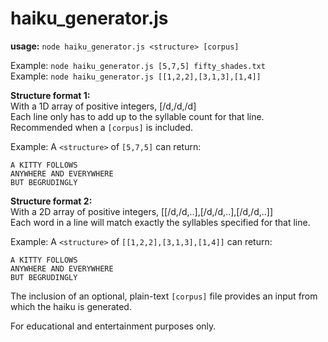 # haiku_generator.js
<b>usage:</b> `node haiku_generator.js <structure> [corpus]`

Example: `node haiku_generator.js [5,7,5] fifty_shades.txt`<br />
Example: `node haiku_generator.js [[1,2,2],[3,1,3],[1,4]]`<br />

<b>Structure format 1:</b><br />
With a 1D array of positive integers, [/d,/d,/d]<br />
Each line only has to add up to the syllable count for that line.<br />
Recommended when a `[corpus]` is included.<br />

Example: A `<structure>` of `[5,7,5]` can return:<br />

`A KITTY FOLLOWS`<br />
`ANYWHERE AND EVERYWHERE`<br />
`BUT BEGRUDINGLY`<br />

<b>Structure format 2:</b><br />
With a 2D array of positive integers, [[/d,/d,..],[/d,/d,..],[/d,/d,..]]<br />
Each word in a line will match exactly the syllables specified for that line.<br />

Example: A `<structure>` of `[[1,2,2],[3,1,3],[1,4]]` can return:<br />

`A KITTY FOLLOWS`<br />
`ANYWHERE AND EVERYWHERE`<br />
`BUT BEGRUDINGLY`<br />

The inclusion of an optional, plain-text `[corpus]` file provides an input
from which the haiku is generated.

For educational and entertainment purposes only.
